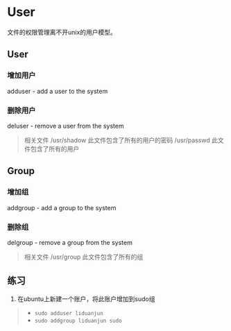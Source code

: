 # User

文件的权限管理离不开unix的用户模型。

## User

### 增加用户

adduser - add a user to the system

### 删除用户

deluser - remove a user from the system

> 相关文件
> /usr/shadow 此文件包含了所有的用户的密码
> /usr/passwd 此文件包含了所有的用户

## Group

### 增加组

addgroup - add a group to the system

### 删除组

delgroup - remove a group from the system


> 相关文件
> /usr/group 此文件包含了所有的组

## 练习

1. 在ubuntu上新建一个账户，将此账户增加到sudo组
> * `sudo adduser liduanjun`
> * `sudo addgroup liduanjun sudo`
